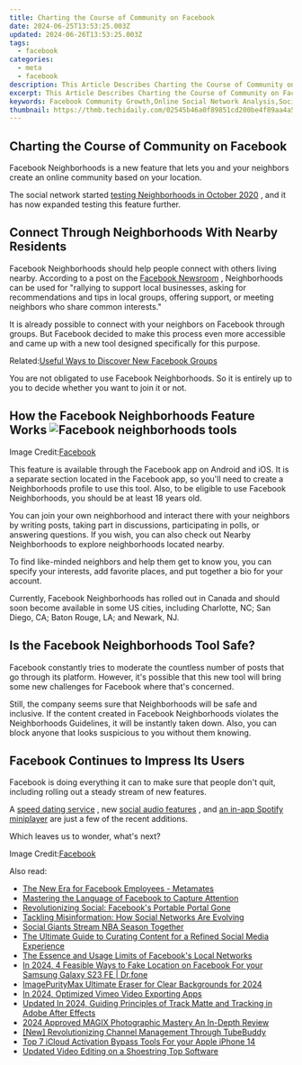 ```yaml
---
title: Charting the Course of Community on Facebook
date: 2024-06-25T13:53:25.003Z
updated: 2024-06-26T13:53:25.003Z
tags:
  - facebook
categories:
  - meta
  - facebook
description: This Article Describes Charting the Course of Community on Facebook
excerpt: This Article Describes Charting the Course of Community on Facebook
keywords: Facebook Community Growth,Online Social Network Analysis,Social Media Engagement Metrics,Facebook Networking Strategies,Social Media Community Building,Facebook Interaction Optimization,Social Media Community Trends
thumbnail: https://thmb.techidaily.com/02545b46a0f89851cd200be4f89aa4a5cf07cac669a6cce1f1cfbd0428355e0a.jpg
---
```


## Charting the Course of Community on Facebook

 Facebook Neighborhoods is a new feature that lets you and your neighbors create an online community based on your location.

 The social network started [testing Neighborhoods in October 2020](https://www.makeuseof.com/facebook-testing-neighborhoods-rival-nextdoor/) , and it has now expanded testing this feature further.

## Connect Through Neighborhoods With Nearby Residents

 Facebook Neighborhoods should help people connect with others living nearby. According to a post on the [Facebook Newsroom](https://about.fb.com/news/2021/05/connecting-local-communities-on-facebook/) , Neighborhoods can be used for "rallying to support local businesses, asking for recommendations and tips in local groups, offering support, or meeting neighbors who share common interests."

 It is already possible to connect with your neighbors on Facebook through groups. But Facebook decided to make this process even more accessible and came up with a new tool designed specifically for this purpose.

 Related:[Useful Ways to Discover New Facebook Groups](https://www.makeuseof.com/tag/5-awesome-ways-discover-new-facebook-groups/)

 You are not obligated to use Facebook Neighborhoods. So it is entirely up to you to decide whether you want to join it or not.

## How the Facebook Neighborhoods Feature Works ![Facebook neighborhoods tools](https://static1.makeuseofimages.com/wordpress/wp-content/uploads/2021/05/facebook-neighborhoods-tool.png)

 Image Credit:[Facebook](https://about.fb.com/news/2021/05/connecting-local-communities-on-facebook/)

 This feature is available through the Facebook app on Android and iOS. It is a separate section located in the Facebook app, so you'll need to create a Neighborhoods profile to use this tool. Also, to be eligible to use Facebook Neighborhoods, you should be at least 18 years old.

 You can join your own neighborhood and interact there with your neighbors by writing posts, taking part in discussions, participating in polls, or answering questions. If you wish, you can also check out Nearby Neighborhoods to explore neighborhoods located nearby.

 To find like-minded neighbors and help them get to know you, you can specify your interests, add favorite places, and put together a bio for your account.

 Currently, Facebook Neighborhoods has rolled out in Canada and should soon become available in some US cities, including Charlotte, NC; San Diego, CA; Baton Rouge, LA; and Newark, NJ.

## Is the Facebook Neighborhoods Tool Safe?

 Facebook constantly tries to moderate the countless number of posts that go through its platform. However, it's possible that this new tool will bring some new challenges for Facebook where that's concerned.

 Still, the company seems sure that Neighborhoods will be safe and inclusive. If the content created in Facebook Neighborhoods violates the Neighborhoods Guidelines, it will be instantly taken down. Also, you can block anyone that looks suspicious to you without them knowing.

## Facebook Continues to Impress Its Users

 Facebook is doing everything it can to make sure that people don't quit, including rolling out a steady stream of new features.

 A [speed dating service](https://www.makeuseof.com/how-to-try-facebooks-new-speed-dating-app-sparked/) , new [social audio features](https://www.makeuseof.com/facebook-introduces-social-audio-features-compete-clubhouse/) , and [an in-app Spotify miniplayer](https://www.makeuseof.com/listen-spotify-miniplayer-facebook-app/) are just a few of the recent additions.

Which leaves us to wonder, what's next?

 Image Credit:[Facebook](https://about.fb.com/news/2021/05/connecting-local-communities-on-facebook/)


<ins class="adsbygoogle"
     style="display:block"
     data-ad-format="autorelaxed"
     data-ad-client="ca-pub-7571918770474297"
     data-ad-slot="1223367746"></ins>



<ins class="adsbygoogle"
     style="display:block"
     data-ad-client="ca-pub-7571918770474297"
     data-ad-slot="8358498916"
     data-ad-format="auto"
     data-full-width-responsive="true"></ins>

<span class="atpl-alsoreadstyle">Also read:</span>
<div><ul>
<li><a href="https://facebook.techidaily.com/the-new-era-for-facebook-employees-metamates/"><u>The New Era for Facebook Employees - Metamates</u></a></li>
<li><a href="https://facebook.techidaily.com/mastering-the-language-of-facebook-to-capture-attention/"><u>Mastering the Language of Facebook to Capture Attention</u></a></li>
<li><a href="https://facebook.techidaily.com/revolutionizing-social-facebooks-portable-portal-gone/"><u>Revolutionizing Social: Facebook's Portable Portal Gone</u></a></li>
<li><a href="https://facebook.techidaily.com/tackling-misinformation-how-social-networks-are-evolving/"><u>Tackling Misinformation: How Social Networks Are Evolving</u></a></li>
<li><a href="https://facebook.techidaily.com/social-giants-stream-nba-season-together/"><u>Social Giants Stream NBA Season Together</u></a></li>
<li><a href="https://facebook.techidaily.com/the-ultimate-guide-to-curating-content-for-a-refined-social-media-experience/"><u>The Ultimate Guide to Curating Content for a Refined Social Media Experience</u></a></li>
<li><a href="https://facebook.techidaily.com/the-essence-and-usage-limits-of-facebooks-local-networks/"><u>The Essence and Usage Limits of Facebook's Local Networks</u></a></li>
<li><a href="https://location-social.techidaily.com/in-2024-4-feasible-ways-to-fake-location-on-facebook-for-your-samsung-galaxy-s23-fe-drfone-by-drfone-virtual-android/"><u>In 2024, 4 Feasible Ways to Fake Location on Facebook For your Samsung Galaxy S23 FE | Dr.fone</u></a></li>
<li><a href="https://some-knowledge.techidaily.com/imagepuritymax-ultimate-eraser-for-clear-backgrounds-for-2024/"><u>ImagePurityMax  Ultimate Eraser for Clear Backgrounds for 2024</u></a></li>
<li><a href="https://vimeo-videos.techidaily.com/in-2024-optimized-vimeo-video-exporting-apps/"><u>In 2024, Optimized Vimeo Video Exporting Apps</u></a></li>
<li><a href="https://ai-video-editing.techidaily.com/updated-in-2024-guiding-principles-of-track-matte-and-tracking-in-adobe-after-effects/"><u>Updated In 2024, Guiding Principles of Track Matte and Tracking in Adobe After Effects</u></a></li>
<li><a href="https://extra-approaches.techidaily.com/2024-approved-magix-photographic-mastery-an-in-depth-review/"><u>2024 Approved  MAGIX Photographic Mastery  An In-Depth Review</u></a></li>
<li><a href="https://youtube-help.techidaily.com/new-revolutionizing-channel-management-through-tubebuddy/"><u>[New] Revolutionizing Channel Management Through TubeBuddy</u></a></li>
<li><a href="https://activate-lock.techidaily.com/top-7-icloud-activation-bypass-tools-for-your-apple-iphone-14-by-drfone-ios/"><u>Top 7 iCloud Activation Bypass Tools For your Apple iPhone 14</u></a></li>
<li><a href="https://ai-video-tools.techidaily.com/updated-video-editing-on-a-shoestring-top-software/"><u>Updated Video Editing on a Shoestring Top Software</u></a></li>
</ul></div>
